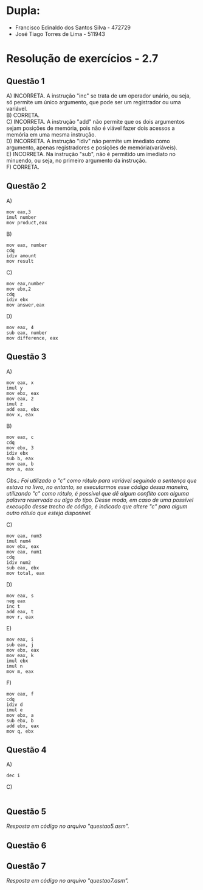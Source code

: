# Dupla:
- Francisco Edinaldo dos Santos Silva   -    472729
- José Tiago Torres de Lima - 511943

#  Resolução de exercícios - 2.7 

##  Questão 1 
A) INCORRETA. A instrução "inc" se trata de um operador unário, ou seja, só permite um único argumento, que pode ser um registrador ou uma variável.  
B) CORRETA.  
C) INCORRETA. A instrução "add" não permite que os dois argumentos sejam posições de memória, pois não é viável fazer dois acessos a memória em uma mesma instrução.  
D) INCORRETA. A instrução "idiv" não permite um imediato como argumento, apenas registradores e posições de memória(variáveis).  
E) INCORRETA. Na instrução "sub", não é permitido um imediato no minuendo, ou seja, no primeiro argumento da instrução.  
F) CORRETA. 

## Questão 2
A)
```
mov eax,3
imul number
mov product,eax
```
B)
```
mov eax, number
cdq
idiv amount
mov result
```
C)
```
mov eax,number
mov ebx,2
cdq
idiv ebx
mov answer,eax
```
D)
```
mov eax, 4
sub eax, number  
mov difference, eax
```

## Questão 3
A)
```
mov eax, x
imul y
mov ebx, eax
mov eax, 2
imul z
add eax, ebx
mov x, eax
```
B)
```
mov eax, c
cdq 
mov ebx, 3
idiv ebx
sub b, eax
mov eax, b
mov a, eax
```
*Obs.: Foi utilizado o "c" como rótulo para variável seguindo a sentença que estava no livro, no entanto, se executarmos esse código dessa maneira, utilizando "c" como rótulo, é possível que dê algum conflito com alguma palavra reservada ou algo do tipo. Desse modo, em caso de uma possível execução desse trecho de código, é indicado que altere "c" para algum outro rótulo que esteja disponível.*  

C)
```
mov eax, num3
imul num4
mov ebx, eax
mov eax, num1
cdq
idiv num2
sub eax, ebx
mov total, eax
```  
D)
```
mov eax, s
neg eax
inc t
add eax, t
mov r, eax
```
E)
```
mov eax, i
sub eax, j
mov ebx, eax
mov eax, k 
imul ebx
imul n
mov m, eax
```
F)
```
mov eax, f 
cdq
idiv d 
imul e 
mov ebx, a 
sub ebx, b 
add ebx, eax
mov q, ebx
```

## Questão 4
A)
```
dec i
```
C)
```

```

## Questão 5
*Resposta em código no arquivo "questao5.asm".*

## Questão 6

## Questão 7
*Resposta em código no arquivo "questao7.asm".*

